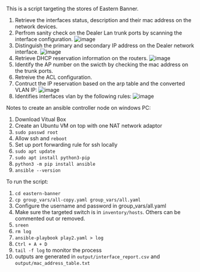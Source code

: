 This is a script targeting the stores of Eastern Banner.

1. Retrieve the interfaces status, description and their mac address on the network devices.
2. Perfrom sanity check on the Dealer Lan trunk ports by scanning the interface configuration.
   ![image](https://github.com/jackytsuiaa/port-mapping-planner/assets/98607668/164fea97-3cc2-4946-bc63-e552e69d977b)
3. Distinguish the primary and secondary IP address on the Dealer network interface.
   ![image](https://github.com/jackytsuiaa/port-mapping-planner/assets/98607668/7dd17fb5-ef06-40b3-aabb-fb89b45a8f14)
4. Retrieve DHCP reservation information on the routers.
   ![image](https://github.com/jackytsuiaa/port-mapping-planner/assets/98607668/1ede971f-ba5d-4a45-87f5-2cd255774a11)
5. Identify the AP number on the swicth by checking the mac address on the trunk ports.
6. Retreive the ACL configuration.
7. Contruct the IP reservation based on the arp table and the converted VLAN IP:
   ![image](https://github.com/jackytsuiaa/port-mapping-planner/assets/98607668/9d5b8b96-840f-4540-bf4c-545c6a03c4dc)
9. Identifies interfaces vlan by the following rules:
![image](https://github.com/jackytsuiaa/port-mapping-planner/assets/98607668/66365d98-353a-43d5-83c1-2c06253c928c)

Notes to create an ansible controller node on windows PC:
1. Download Vitual Box
2. Create an Ubuntu VM on top with one NAT network adaptor
3. `sudo passwd root`
4. Allow ssh and `reboot`
5. Set up port forwarding rule for ssh locally
6. `sudo apt update`
7. `sudo apt install python3-pip`
8. `python3 -m pip install ansible`
9. `ansible --version`

To run the script:
1. `cd eastern-banner`
2. `cp group_vars/all-copy.yaml group_vars/all.yaml`
3. Configure the username and password in group_vars/all.yaml
5. Make sure the targeted switch is in `inventory/hosts`. Others can be commented out or removed.
6. `sreen`
7. `rm log`
8. `ansible-playbook play2.yaml > log`
9. `Ctrl + A + D`
10. `tail -f log` to monitor the process
11. outputs are generated in `output/interface_report.csv` and `output/mac_address_table.txt`


